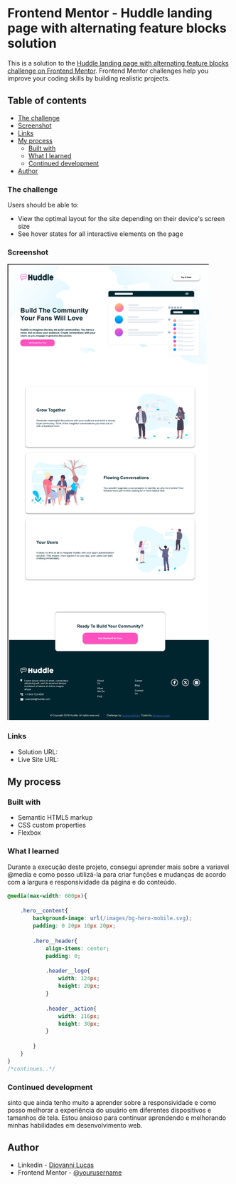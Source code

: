 # Frontend Mentor - Huddle landing page with alternating feature blocks solution

This is a solution to the [Huddle landing page with alternating feature blocks challenge on Frontend Mentor](https://www.frontendmentor.io/challenges/huddle-landing-page-with-alternating-feature-blocks-5ca5f5981e82137ec91a5100). Frontend Mentor challenges help you improve your coding skills by building realistic projects. 

## Table of contents

  - [The challenge](#the-challenge)
  - [Screenshot](#screenshot)
  - [Links](#links)
- [My process](#my-process)
  - [Built with](#built-with)
  - [What I learned](#what-i-learned)
  - [Continued development](#continued-development)
- [Author](#author)


### The challenge

Users should be able to:

- View the optimal layout for the site depending on their device's screen size
- See hover states for all interactive elements on the page

### Screenshot

![](./design/Screenshot.png)


### Links

- Solution URL: []([https://your-solution-url.com](https://www.frontendmentor.io/solutions/huddle-landing-page-responsivo-para-telas-menores-f5Yiu3u2EZ))
- Live Site URL: [](https://front-end-mentor-huddle-landing-page-eta.vercel.app)

## My process

### Built with

- Semantic HTML5 markup
- CSS custom properties
- Flexbox


### What I learned

Durante a execução deste projeto, consegui aprender mais sobre a variavel @media e como posso utilizá-la para criar funções e mudanças de acordo com a largura e responsividade da página e do conteúdo.


```css
@media(max-width: 600px){

    .hero__content{
        background-image: url(/images/bg-hero-mobile.svg);
        padding: 0 20px 10px 20px;

        .hero__header{
            align-items: center;
            padding: 0;

            .header__logo{
                width: 124px;
                height: 20px;
            }

            .header__action{
                width: 116px;
                height: 30px;
            }
         
        }
    }
}
/*continues..*/
```

### Continued development

sinto que ainda  tenho muito a aprender sobre a responsividade e como posso melhorar a experiência do  usuário em diferentes dispositivos e tamanhos de tela. Estou ansioso para continuar aprendendo  e melhorando minhas habilidades em desenvolvimento web.


## Author

- Linkedin - [Diovanni Lucas](https://www.your-site.com)
- Frontend Mentor - [@yourusername](https://www.frontendmentor.io/profile/Diovanni-ls)


